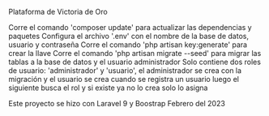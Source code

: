 Plataforma de Victoria de Oro

Corre el comando 'composer update' para actualizar las dependencias y paquetes
Configura el archivo '.env' con el nombre de la base de datos, usuario y contraseña
Corre el comando 'php artisan key:generate' para crear la llave
Corre el comando 'php artisan migrate --seed' para migrar las tablas a la base de datos y el usuario administrador
Solo contiene dos roles de usuario: 'administrador' y 'usuario', el administrador se crea con la migración y el usuario se crea cuando se registra un usuario luego el siguiente busca el rol y si existe ya no lo crea solo lo asigna

Este proyecto se hizo con Laravel 9 y Boostrap Febrero del 2023

